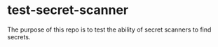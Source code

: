 # test-secret-scanner
The purpose of this repo is to test the ability of secret scanners to find secrets.
